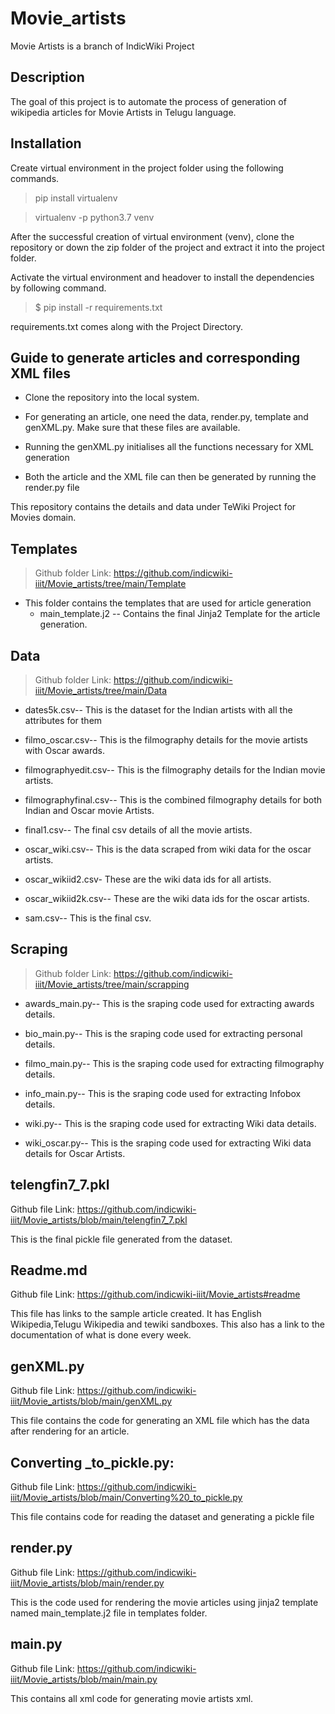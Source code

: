# Movie_artists
Movie Artists is a branch of IndicWiki Project

## Description
The goal of this project is to automate the process of generation of wikipedia articles for Movie Artists in Telugu language.

## Installation
Create virtual environment in the project folder using the following commands.

> pip install virtualenv


> virtualenv -p python3.7 venv

After the successful creation of virtual environment (venv), clone the repository or down the zip folder of the project and extract it into the project folder.

Activate the virtual environment and headover to install the dependencies by following command.

> $ pip install -r requirements.txt

requirements.txt comes along with the Project Directory.

## Guide to generate articles and corresponding XML files
* Clone the repository into the local system.

* For generating an article, one need the data, render.py, template and genXML.py. Make sure that these files are available.

* Running the genXML.py initialises all the functions necessary for XML generation

* Both the article and the XML file can then be generated by running the render.py file

This repository contains the details and data under TeWiki Project for Movies domain.

## Templates

> Github folder Link: https://github.com/indicwiki-iiit/Movie_artists/tree/main/Template

- This folder contains the templates that are used for article generation
  - main_template.j2 -- Contains the final Jinja2 Template for the article generation.
## Data

> Github folder Link: https://github.com/indicwiki-iiit/Movie_artists/tree/main/Data

* dates5k.csv-- This is the dataset for the Indian artists with all the attributes for them

* filmo_oscar.csv-- This is the filmography details for the movie artists with Oscar awards.

* filmographyedit.csv-- This is the filmography details for the Indian movie artists.

* filmographyfinal.csv-- This is the combined filmography details for both Indian and Oscar movie Artists.

* final1.csv-- The final csv details of all the movie artists.

* oscar_wiki.csv-- This is the data scraped from wiki data for the oscar artists.

* oscar_wikiid2.csv- These are the wiki data ids for all artists.

* oscar_wikiid2k.csv-- These are the wiki data ids for the oscar artists.

* sam.csv-- This is the final csv.

## Scraping 

> Github folder Link: https://github.com/indicwiki-iiit/Movie_artists/tree/main/scrapping

* awards_main.py-- This is the sraping code used for extracting awards details.

* bio_main.py-- This is the sraping code used for extracting personal details.

* filmo_main.py-- This is the sraping code used for extracting filmography details.

* info_main.py-- This is the sraping code used for extracting Infobox details.

* wiki.py-- This is the sraping code used for extracting Wiki data details.

* wiki_oscar.py-- This is the sraping code used for extracting Wiki data details for Oscar Artists.


## telengfin7_7.pkl
Github file Link: https://github.com/indicwiki-iiit/Movie_artists/blob/main/telengfin7_7.pkl

This is the final pickle file generated from the dataset.

## Readme.md
Github file Link: https://github.com/indicwiki-iiit/Movie_artists#readme

This file has links to the sample article created. It has English Wikipedia,Telugu Wikipedia and tewiki sandboxes. This also has a link to the documentation of what is done every week.

## genXML.py
Github file Link: https://github.com/indicwiki-iiit/Movie_artists/blob/main/genXML.py

This file contains the code for generating an XML file which has the data after rendering for an article.

## Converting _to_pickle.py:
Github file Link: https://github.com/indicwiki-iiit/Movie_artists/blob/main/Converting%20_to_pickle.py

This file contains code for reading the dataset and generating a pickle file

## render.py
Github file Link: https://github.com/indicwiki-iiit/Movie_artists/blob/main/render.py

This is the code used for rendering the movie articles using jinja2 template named main_template.j2 file in templates folder.

## main.py
Github file Link: https://github.com/indicwiki-iiit/Movie_artists/blob/main/main.py

This contains all xml code for generating movie artists xml.

